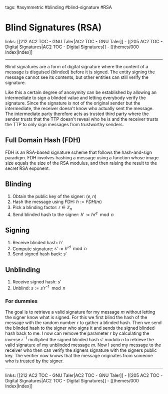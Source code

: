 tags: #asymmetric #blinding #blind-signature #RSA

# Blind Signatures (RSA)

links: [[212 AC2 TOC - GNU Taler|AC2 TOC - GNU Taler]] - [[205 AC2 TOC - Digital Signatures|AC2 TOC - Digital Signatures]] - [[themes/000 Index|Index]]

---

Blind signatures are a form of digital signature where the content of a message is disguised (blinded) before it is signed. The entity signing the message cannot see its contents, but other entities can still verify the signature.

Like this a certain degree of anonymity can be established by allowing an intermediate to sign a blinded value and letting everybody verify the signature. Since the signature is not of the original sender but the intermediate, the receiver doesn't know who actually sent the message. The intermediate party therefore acts as trusted third party where the sender trusts that the TTP doesn't reveal who he is and the receiver trusts the TTP to only sign messages from trustworthy senders. 

## Full Domain Hash (FDH)

FDH is an RSA-based signature scheme that follows the hash-and-sign paradigm. FDH involves hashing a message using a function whose image size equals the size of the RSA modulus, and then raising the result to the secret RSA exponent.

## Blinding

1. Obtain the public key of the signer: $(e, n)$
2. Hash the message using FDH: $h := FDH(m)$
3. Pick a blinding factor: $r \in \mathbb{Z}_n$
4. Send blinded hash to the signer: $h' := hr^e \mod n$

## Signing

1. Receive blinded hash: $h'$
2. Compute signature: $s' := h'^d \mod n$
3. Send signed hash back: $s'$

## Unblinding

1. Receive signed hash: $s'$
2. Unblind: $s := s'r^{-1} \mod n$

### For dummies

The goal is to retrieve a valid signature for my message $m$ without letting the signer know what is signed. For this we first blind the hash of the message with the random number $r$ to gather a blinded hash. Then we send the blinded hash to the signer who signs it and sends the signed blinded hash back to me. I now can remove the parameter $r$ by calculating the inverse $r^{-1}$ multiplied the signed blinded hash $s'$ modulo $n$ to retrieve the valid signature of my unblinded message $m$. Now I send my message to the receiver who then can verify the signers signature with the signers public key. The verifier now knows that the message originates from someone who is trusted by the signer.

---
links: [[212 AC2 TOC - GNU Taler|AC2 TOC - GNU Taler]] - [[205 AC2 TOC - Digital Signatures|AC2 TOC - Digital Signatures]] - [[themes/000 Index|Index]]
